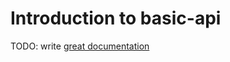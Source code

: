 # Introduction to basic-api

TODO: write [great documentation](http://jacobian.org/writing/what-to-write/)
